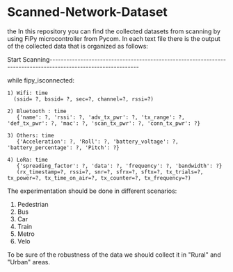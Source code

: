 # Scanned-Network-Dataset
the 
In this repository you can find the collected datasets from scanning by using FiPy microcontroller from Pycom.
In each text file there is the output of the collected data that is organized as follows:


Start Scanning--------------------------------------------------------------------------------------------------------------

while fipy_isconnected:

    1) Wifi: time
      (ssid= ?, bssid= ?, sec=?, channel=?, rssi=?)

    2) Bluetooth : time
       {'name': ?, 'rssi': ?, 'adv_tx_pwr': ?, 'tx_range': ?, 'def_tx_pwr': ?, 'mac': ?, 'scan_tx_pwr': ?, 'conn_tx_pwr': ?}

    3) Others: time 
       {'Acceleration': ?, 'Roll': ?, 'battery_voltage': ?, 'battery_percentage': ?, 'Pitch': ?}

    4) LoRa: time
       {'spreading_factor': ?, 'data': ?, 'frequency': ?, 'bandwidth': ?}
       (rx_timestamp=?, rssi=?, snr=?, sfrx=?, sftx=?, tx_trials=?, tx_power=?, tx_time_on_air=?, tx_counter=?, tx_frequency=?)



The experimentation should be done in different scenarios:
1) Pedestrian
2) Bus
3) Car
4) Train
5) Metro
6) Velo

To be sure of the robustness of the data we should collect it in "Rural" and "Urban" areas.
